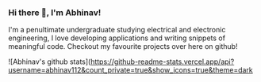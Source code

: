 ### Hi there 👋, I'm Abhinav!

I'm a penultimate undergraduate studying electrical and electronic engineering, I love developing applications and writing snippets of meaningful code. Checkout my favourite projects over here on github!

![Abhinav's github stats](https://github-readme-stats.vercel.app/api?username=abhinav112&count_private=true&show_icons=true&theme=dark
